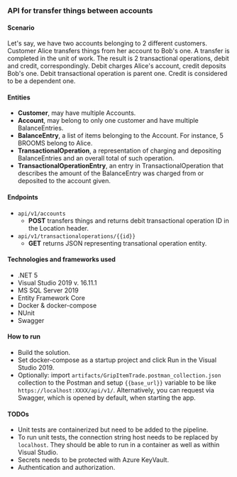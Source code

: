 ### API for transfer things between accounts

#### Scenario
Let's say, we have two accounts belonging to 2 different customers.
Customer Alice transfers things from her account to Bob's one.
A transfer is completed in the unit of work.
The result is 2 transactional operations, debit and credit, correspondingly. Debit charges Alice's account, credit deposits Bob's one.
Debit transactional operation is parent one. Credit is considered to be a dependent one.

#### Entities
- **Customer**, may have multiple Accounts.
- **Account**, may belong to only one customer and have multiple BalanceEntries.
- **BalanceEntry**, a list of items belonging to the Account. For instance, 5 BROOMS belong to Alice.
- **TransactionalOperation**, a representation of charging and depositing BalanceEntries and an overall total of such operation.
- **TransactionalOperationEntry**, an entry in TransactionalOperation that describes the amount of the BalanceEntry was charged from or deposited to the account given.

#### Endpoints
- `api/v1/accounts`
    - **POST** transfers things and returns debit transactional operation ID in the Location header.
- `api/v1/transactionaloperations/{{id}}`
    - **GET** returns JSON representing transational operation entity.

#### Technologies and frameworks used
- .NET 5
- Visual Studio 2019 v. 16.11.1
- MS SQL Server 2019
- Entity Framework Core
- Docker & docker-compose
- NUnit
- Swagger

#### How to run
- Build the solution.
- Set docker-compose as a startup project and click Run in the Visual Studio 2019.
- Optionally: import `artifacts/GripItemTrade.postman_collection.json` collection to the Postman and setup `{{base_url}}` variable to be like `https://localhost:XXXX/api/v1/`. Alternatively, you can request via Swagger, which is opened by default, when starting the app.

#### TODOs
- Unit tests are containerized but need to be added to the pipeline.
- To run unit tests, the connection string host needs to be replaced by `localhost`. They should be able to run in a container as well as within Visual Studio.
- Secrets needs to be protected with Azure KeyVault.
- Authentication and authorization.
